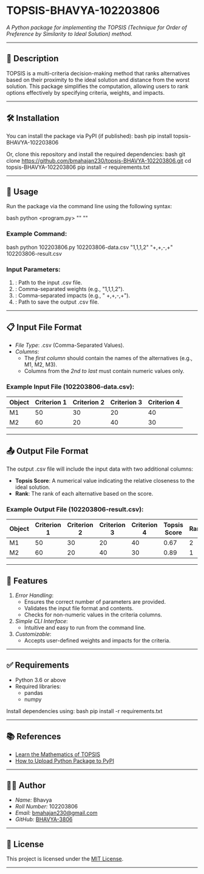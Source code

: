 # TOPSIS-BHAVYA-102203806

*A Python package for implementing the TOPSIS (Technique for Order of Preference by Similarity to Ideal Solution) method.*

---

## 📖 Description

TOPSIS is a multi-criteria decision-making method that ranks alternatives based on their proximity to the ideal solution and distance from the worst solution. This package simplifies the computation, allowing users to rank options effectively by specifying criteria, weights, and impacts.

---

## 🛠 Installation

You can install the package via PyPI (if published):
bash
pip install topsis-BHAVYA-102203806


Or, clone this repository and install the required dependencies:
bash
git clone https://github.com/bmahajan230/topsis-BHAVYA-102203806.git
cd topsis-BHAVYA-102203806
pip install -r requirements.txt


---

## 🚀 Usage

Run the package via the command line using the following syntax:

bash
python <program.py> <InputDataFile> "<Weights>" "<Impacts>" <ResultFileName>


### Example Command:
bash
python 102203806.py 102203806-data.csv "1,1,1,2" "+,+,-,+" 102203806-result.csv


### Input Parameters:
1. **<InputDataFile>**: Path to the input .csv file.
2. **<Weights>**: Comma-separated weights (e.g., "1,1,1,2").
3. **<Impacts>**: Comma-separated impacts (e.g., " +,+,-,+").
4. **<ResultFileName>**: Path to save the output .csv file.

---

## 📋 Input File Format

- *File Type*: .csv (Comma-Separated Values).
- *Columns*:
  - The *first column* should contain the names of the alternatives (e.g., M1, M2, M3).
  - Columns from the *2nd to last* must contain numeric values only.

### Example Input File (102203806-data.csv):

| Object | Criterion 1 | Criterion 2 | Criterion 3 | Criterion 4 |
|--------|-------------|-------------|-------------|-------------|
| M1     | 50          | 30          | 20          | 40          |
| M2     | 60          | 20          | 40          | 30          |

---

## 📤 Output File Format

The output .csv file will include the input data with two additional columns:
- **Topsis Score**: A numerical value indicating the relative closeness to the ideal solution.
- **Rank**: The rank of each alternative based on the score.

### Example Output File (102203806-result.csv):

| Object | Criterion 1 | Criterion 2 | Criterion 3 | Criterion 4 | Topsis Score | Rank |
|--------|-------------|-------------|-------------|-------------|--------------|------|
| M1     | 50          | 30          | 20          | 40          | 0.67         | 2    |
| M2     | 60          | 20          | 40          | 30          | 0.89         | 1    |

---

## 🧰 Features

1. *Error Handling*:
   - Ensures the correct number of parameters are provided.
   - Validates the input file format and contents.
   - Checks for non-numeric values in the criteria columns.
2. *Simple CLI Interface*:
   - Intuitive and easy to run from the command line.
3. *Customizable*:
   - Accepts user-defined weights and impacts for the criteria.

---

## ✅ Requirements

- Python 3.6 or above
- Required libraries:
  - pandas
  - numpy

Install dependencies using:
bash
pip install -r requirements.txt


---

## 📚 References

- [Learn the Mathematics of TOPSIS](https://en.wikipedia.org/wiki/TOPSIS)
- [How to Upload Python Package to PyPI](https://medium.com/@joel.barmettler/how-to-upload-your-python-package-to-pypi-65edc5fe9c56)

---

## 👩‍💻 Author

- *Name:* Bhavya  
- *Roll Number:* 102203806  
- *Email:* [bmahajan230@gmail.com](mailto:bmahajan230@gmail.com)  
- *GitHub:* [BHAVYA-3806](https://github.com/BHAVYA-3806)

---

## 📝 License

This project is licensed under the [MIT License](https://opensource.org/licenses/MIT).

---

